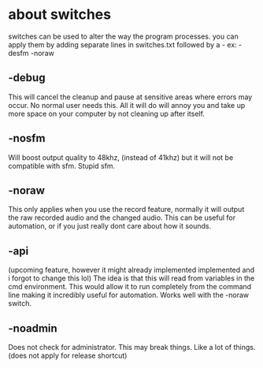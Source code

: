 # about switches
switches can be used to alter the way the program processes.
you can apply them by adding separate lines in switches.txt followed by a -
ex:
-desfm
-noraw


## -debug
This will cancel the cleanup and pause at sensitive areas where errors may occur.
No normal user needs this. All it will do will annoy you and take up more space on your computer by not cleaning up after itself.
## -nosfm
Will boost output quality to 48khz, (instead of 41khz) but it will not be compatible with sfm. Stupid sfm.
## -noraw
This only applies when you use the record feature, normally it will output the raw recorded audio and the changed audio. This can be useful for automation, or if you just really dont care about how it sounds.
## -api
(upcoming feature, however it might already implemented implemented and i forgot to change this lol)
The idea is that this will read from variables in the cmd environment. This would allow it to run completely from the command line making it incredibly useful for automation. Works well with the -noraw switch.
## -noadmin
Does not check for administrator. This may break things. Like a lot of things. (does not apply for release shortcut)
